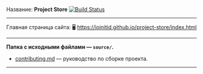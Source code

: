Название: **Project Store** [![Build Status](https://travis-ci.com/IOINITID/project-store.svg?branch=master)](https://travis-ci.com/IOINITID/project-store)

------------

Главная страница сайта: 🖥️ https://ioinitid.github.io/project-store/index.html

------------

**Папка с исходными файлами — `source/`.**

- [contributing.md](contributing.md) — руководство по сборке проекта.

------------
